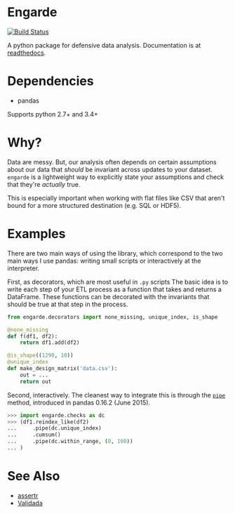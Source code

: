 Engarde
=======

[![Build Status](https://travis-ci.org/TomAugspurger/engarde.svg)](https://travis-ci.org/TomAugspurger/engarde)

A python package for defensive data analysis.
Documentation is at [readthedocs](http://engarde.readthedocs.org/en/latest/).

Dependencies
============

- pandas

Supports python 2.7+ and 3.4+

Why?
====

Data are messy.
But, our analysis often depends on certain assumptions about our data
that *should* be invariant across updates to your dataset.
`engarde` is a lightweight way to explicitly state your assumptions
and check that they're *actually* true.

This is especially important when working with flat files like CSV
that aren't bound for a more structured destination (e.g. SQL or HDF5).

Examples
========

There are two main ways of using the library, which correspond to the
two main ways I use pandas: writing small scripts or interactively at
the interpreter.

First, as decorators, which are most useful in `.py` scripts
The basic idea is to  write each step of your ETL process as a function
that takes and returns a DataFrame. These functions can be decorated with
the invariants that should be true at that step in the process.

```python
from engarde.decorators import none_missing, unique_index, is_shape

@none_missing
def f(df1, df2):
    return df1.add(df2)

@is_shape((1290, 10))
@unique_index
def make_design_matrix('data.csv'):
    out = ...
    return out
```

Second, interactively.
The cleanest way to integrate this is through the [``pipe``](http://pandas-docs.github.io/pandas-docs-travis/basics.html#tablewise-function-application) method,
introduced in pandas 0.16.2 (June 2015).

```python
>>> import engarde.checks as dc
>>> (df1.reindex_like(df2)
...     .pipe(dc.unique_index)
...     .cumsum()
...     .pipe(dc.within_range, (0, 100))
... )
```

See Also
========

- [assertr](https://github.com/tonyfischetti/assertr)
- [Validada](https://github.com/jnmclarty/validada)